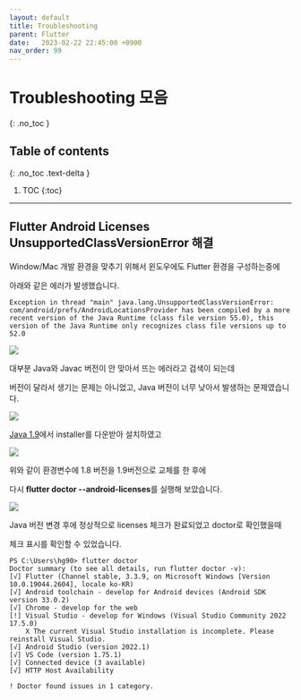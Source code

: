 ```yaml
---
layout: default
title: Troubleshooting
parent: Flutter
date:   2023-02-22 22:45:00 +0900
nav_order: 99
---
```


# Troubleshooting 모음
{: .no_toc }

## Table of contents
{: .no_toc .text-delta }

1. TOC
{:toc}

---

## Flutter Android Licenses UnsupportedClassVersionError 해결

Window/Mac 개발 환경을 맞추기 위해서 윈도우에도 Flutter 환경을 구성하는중에

아래와 같은 에러가 발생했습니다.

```
Exception in thread "main" java.lang.UnsupportedClassVersionError: com/android/prefs/AndroidLocationsProvider has been compiled by a more recent version of the Java Runtime (class file version 55.0), this version of the Java Runtime only recognizes class file versions up to 52.0
```

<img src='{{ "/assets/images/flutter/flutter_window_install_error_1" | absolute_url }}'>

대부분 Java와 Javac 버전이 안 맞아서 뜨는 에러라고 검색이 되는데

버전이 달라서 생기는 문제는 아니었고, Java 버전이 너무 낮아서 발생하는 문제였습니다.

<img src='{{ "/assets/images/flutter/flutter_window_install_error_3" | absolute_url }}'>

[Java 1.9](https://www.oracle.com/java/technologies/downloads/#jdk19-windows)에서 installer를 다운받아 설치하였고

<img src='{{ "/assets/images/flutter/flutter_window_install_error_2" | absolute_url }}'>

위와 같이 환경변수에 1.8 버전을 1.9버전으로 교체를 한 후에

다시 **flutter doctor --android-licenses**를 실행해 보았습니다.

<img src='{{ "/assets/images/flutter/flutter_window_install_error_4" | absolute_url }}'>

Java 버전 변경 후에 정상적으로 licenses 체크가 완료되었고 doctor로 확인했을때

체크 표시를 확인할 수 있었습니다.

```
PS C:\Users\hg90> flutter doctor
Doctor summary (to see all details, run flutter doctor -v):
[√] Flutter (Channel stable, 3.3.9, on Microsoft Windows [Version 10.0.19044.2604], locale ko-KR)
[√] Android toolchain - develop for Android devices (Android SDK version 33.0.2)
[√] Chrome - develop for the web
[!] Visual Studio - develop for Windows (Visual Studio Community 2022 17.5.0)
    X The current Visual Studio installation is incomplete. Please reinstall Visual Studio.
[√] Android Studio (version 2022.1)
[√] VS Code (version 1.75.1)
[√] Connected device (3 available)
[√] HTTP Host Availability

! Doctor found issues in 1 category.
```
